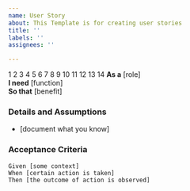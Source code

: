 ```yaml
---
name: User Story
about: This Template is for creating user stories
title: ''
labels: ''
assignees: ''

---
```


1
2
3
4
5
6
7
8
9
10
11
12
13
14
 **As a** [role]  
 **I need** [function]  
 **So that** [benefit]  
   
 ### Details and Assumptions
 * [document what you know]
   
 ### Acceptance Criteria  
   
 ```gherkin
 Given [some context]
 When [certain action is taken]
 Then [the outcome of action is observed]

